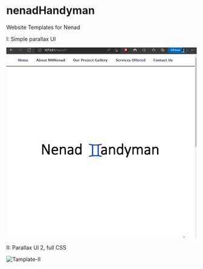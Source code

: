 # nenadHandyman
Website Templates for Nenad

I: Simple parallax UI
<p> <img src='nenad1.gif' title='Template1' width='' alt='Tamplate-I' />
  
II: Parallax UI 2, full CSS
<p> <img src='nenad2.gif' title='Template2' width='' alt='Tamplate-II' />
